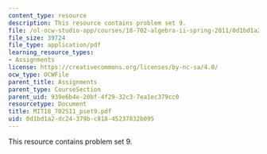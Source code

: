 ```yaml
---
content_type: resource
description: This resource contains problem set 9.
file: /ol-ocw-studio-app/courses/18-702-algebra-ii-spring-2011/0d1bd1a2dc24379bc81845237832b095_MIT18_702S11_pset9.pdf
file_size: 39724
file_type: application/pdf
learning_resource_types:
- Assignments
license: https://creativecommons.org/licenses/by-nc-sa/4.0/
ocw_type: OCWFile
parent_title: Assignments
parent_type: CourseSection
parent_uid: 939e6b4e-20bf-4f29-32c3-7ea1ec379cc0
resourcetype: Document
title: MIT18_702S11_pset9.pdf
uid: 0d1bd1a2-dc24-379b-c818-45237832b095
---
```

This resource contains problem set 9.